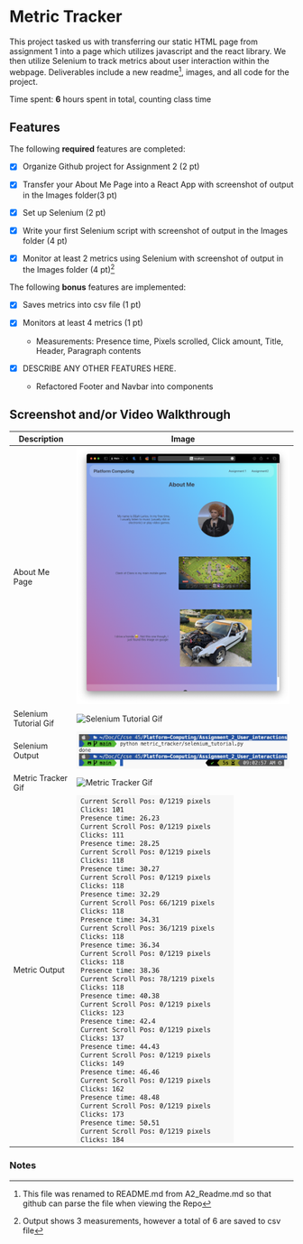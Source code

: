 
# Metric Tracker

This project tasked us with transferring our static HTML page from assignment 1 into a page which utilizes javascript and the react library. We then utilize Selenium to track metrics about user interaction within the webpage. Deliverables include a new readme[^1], images, and all code for the project.

Time spent: **6** hours spent in total, counting class time

## Features

The following **required** features are completed:

- [X] Organize Github project for Assignment 2 (2 pt)
- [X] Transfer your About Me Page into a React App with screenshot of output in the Images folder(3 pt)
- [X] Set up Selenium (2 pt)
- [X] Write your first Selenium script with screenshot of output in the Images folder (4 pt)
- [X] Monitor at least 2 metrics using Selenium with screenshot of output in the Images folder (4 pt)[^2]


The following **bonus** features are implemented:

- [X] Saves metrics into csv file (1 pt)
- [X] Monitors at least 4 metrics (1 pt)
    - Measurements: Presence time, Pixels scrolled, Click amount, Title, Header, Paragraph contents

- [X] DESCRIBE ANY OTHER FEATURES HERE.
    - Refactored Footer and Navbar into components

## Screenshot and/or Video Walkthrough
| Description | Image |
| --- | --- |
| About Me Page | ![About Me on React](https://github.com/elijahlarios/Platform-Computing/blob/main/Assignment_2_User_interactions/Images/About_me_on_React.png) |
| Selenium Tutorial Gif | ![Selenium Tutorial Gif](https://github.com/elijahlarios/Platform-Computing/blob/main/Assignment_2_User_interactions/Images/Readme_Gifs/Selenium_tutorial.gif) |
| Selenium Output | ![Selenium Output](https://github.com/elijahlarios/Platform-Computing/blob/main/Assignment_2_User_interactions/Images/selenium_tutorial_output.png) |
| Metric Tracker Gif | ![Metric Tracker Gif](https://github.com/elijahlarios/Platform-Computing/blob/main/Assignment_2_User_interactions/Images/Readme_Gifs/metric_tracker.gif) |
| Metric Output | ![Metric Output](https://github.com/elijahlarios/Platform-Computing/blob/main/Assignment_2_User_interactions/Images/metric_tracker_output.png) |

### Notes
[^1]: This file was renamed to README.md from A2_Readme.md so that github can parse the file when viewing the Repo
[^2]: Output shows 3 measurements, however a total of 6 are saved to csv file

